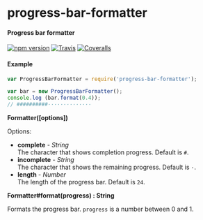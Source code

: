 progress-bar-formatter
======================

#### Progress bar formatter ####

[![npm version][npm-version-image]][npm-url]
[![Travis][travis-image]][travis-url]
[![Coveralls][coveralls-image]][coveralls-url]

#### Example ####

```javascript
var ProgressBarFormatter = require('progress-bar-formatter');

var bar = new ProgressBarFormatter();
console.log (bar.format(0.4));
// ##########··············
```

<a name="formatter"></a>
__Formatter([options])__

Options:

- __complete__ - _String_  
  The character that shows completion progress. Default is `#`.
- __incomplete__ - _String_  
  The character that shows the remaining progress. Default is `·`.
- __length__ - _Number_  
  The length of the progress bar. Default is `24`.

<a name="formatter_format"></a>
__Formatter#format(progress) : String__

Formats the progress bar. `progress` is a number between 0 and 1.

[npm-version-image]: https://img.shields.io/npm/v/progress-bar-formatter.svg?style=flat
[npm-url]: https://npmjs.org/package/progress-bar-formatter
[travis-image]: https://img.shields.io/travis/gagle/node-progress-bar-formatter.svg?style=flat
[travis-url]: https://travis-ci.org/gagle/node-progress-bar-formatter
[coveralls-image]: https://img.shields.io/coveralls/gagle/node-progress-bar-formatter.svg?style=flat
[coveralls-url]: https://coveralls.io/r/gagle/node-progress-bar-formatter